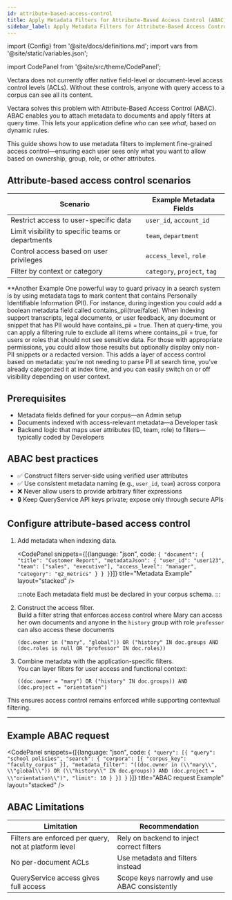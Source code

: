 ```yaml
---
id: attribute-based-access-control
title: Apply Metadata Filters for Attribute-Based Access Control (ABAC)
sidebar_label: Apply Metadata Filters for Attribute-Based Access Control (ABAC)
---
```


import {Config} from '@site/docs/definitions.md';
import vars from '@site/static/variables.json';

import CodePanel from '@site/src/theme/CodePanel';


Vectara does not currently offer native field-level or document-level access 
control levels (ACLs). Without these controls, anyone with query access to a 
corpus can see all its content.

Vectara solves this problem with Attribute-Based Access Control (ABAC). ABAC 
enables you to attach metadata to documents and apply filters at query time. 
This lets your application define *who* can see *what*, based on dynamic rules.

This guide shows how to use metadata filters to implement fine-grained access 
control—ensuring each user sees only what you want to allow based on 
ownership, group, role, or other attributes.

## Attribute-based access control scenarios

| **Scenario**                                  | **Example Metadata Fields**              |
|-----------------------------------------------|------------------------------------------|
| Restrict access to user-specific data         | `user_id`, `account_id`                  |
| Limit visibility to specific teams or departments | `team`, `department`                  |
| Control access based on user privileges       | `access_level`, `role`                   |
| Filter by context or category                 | `category`, `project`, `tag`             |

**Another Example
One powerful way to guard privacy in a search system is by using metadata tags to mark content that contains Personally Identifiable Information (PII). For instance, during ingestion you could add a boolean metadata field called contains_pii(true/false). When indexing support transcripts, legal documents, or user feedback, any document or snippet that has PII would have contains_pii = true. Then at query‐time, you can apply a filtering rule to exclude all items where contains_pii = true, for users or roles that should not see sensitive data. For those with appropriate permissions, you could allow those results but optionally display only non-PII snippets or a redacted version. This adds a layer of access control based on metadata: you’re not needing to parse PII at search time, you’ve already categorized it at index time, and you can easily switch on or off visibility depending on user context.

## Prerequisites

- Metadata fields defined for your corpus—an Admin setup
- Documents indexed with access-relevant metadata—a Developer task
- Backend logic that maps user attributes (ID, team, role) to filters—typically 
  coded by Developers

## ABAC best practices

- ✅ Construct filters server-side using verified user attributes
- ✅ Use consistent metadata naming (e.g., `user_id`, `team`) across 
  corpora
- ❌ Never allow users to provide arbitrary filter expressions
- 🔒 Keep QueryService API keys private; expose only through secure APIs

## Configure attribute-based access control

1. Add metadata when indexing data.

    <CodePanel snippets={[{language: "json", code: `{
      "document": {
        "title": "Customer Report",
        "metadataJson": {
          "user_id": "user123",
          "team": ["sales", "executive"],
          "access_level": "manager",
          "category": "q2_metrics"
        }
      }
    }`}]} title="Metadata Example" layout="stacked" />

    :::note
    Each metadata field must be declared in your corpus schema.
    :::

2. Construct the access filter.  
   Build a filter string that enforces access control where Mary can access 
   her own documents and anyone in the `history` group with role `professor` 
   can also access these documents

   `(doc.owner in ("mary", "global")) OR ("history" IN doc.groups AND (doc.roles is null OR "professor" IN doc.roles))`

3. Combine metadata with the application-specific filters.  
   You can layer filters for user access and functional context:

   `((doc.owner = "mary") OR ("history" IN doc.groups)) AND (doc.project = "orientation")`

This ensures access control remains enforced while supporting contextual filtering.

---

## Example ABAC request

<CodePanel snippets={[{language: "json", code: `{
   "query": [{
     "query": "school policies",
     "search": {
       "corpora": [{ "corpus_key": "faculty_corpus" }],
       "metadata_filter": "((doc.owner in (\\"mary\\", \\"global\\")) OR (\\"history\\" IN doc.groups)) AND (doc.project = \\"orientation\\")",
       "limit": 10
     }
   }]
}`
}]} title="ABAC request Example" layout="stacked" />

## ABAC Limitations

| **Limitation**                | **Recommendation**                          |
|-------------------------------|----------------------------------------------|
| Filters are enforced per query, not at platform level | Rely on backend to inject correct filters |
| No per-document ACLs          | Use metadata and filters instead               |
| QueryService access gives full access | Scope keys narrowly and use ABAC consistently|
